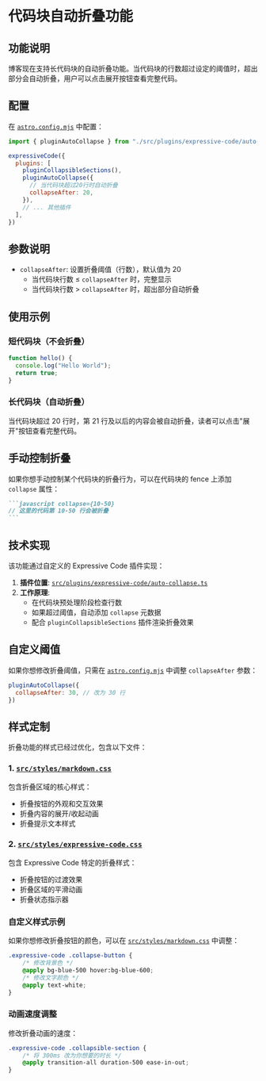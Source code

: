 # 代码块自动折叠功能

## 功能说明

博客现在支持长代码块的自动折叠功能。当代码块的行数超过设定的阈值时，超出部分会自动折叠，用户可以点击展开按钮查看完整代码。

## 配置

在 [`astro.config.mjs`](../astro.config.mjs) 中配置：

```javascript
import { pluginAutoCollapse } from "./src/plugins/expressive-code/auto-collapse.ts";

expressiveCode({
  plugins: [
    pluginCollapsibleSections(),
    pluginAutoCollapse({
      // 当代码块超过20行时自动折叠
      collapseAfter: 20,
    }),
    // ... 其他插件
  ],
})
```

## 参数说明

- `collapseAfter`: 设置折叠阈值（行数），默认值为 20
  - 当代码块行数 ≤ `collapseAfter` 时，完整显示
  - 当代码块行数 > `collapseAfter` 时，超出部分自动折叠

## 使用示例

### 短代码块（不会折叠）

```javascript
function hello() {
  console.log("Hello World");
  return true;
}
```

### 长代码块（自动折叠）

当代码块超过 20 行时，第 21 行及以后的内容会被自动折叠，读者可以点击"展开"按钮查看完整代码。

## 手动控制折叠

如果你想手动控制某个代码块的折叠行为，可以在代码块的 fence 上添加 `collapse` 属性：

````markdown
```javascript collapse={10-50}
// 这里的代码第 10-50 行会被折叠
```
````

## 技术实现

该功能通过自定义的 Expressive Code 插件实现：

1. **插件位置**: [`src/plugins/expressive-code/auto-collapse.ts`](../src/plugins/expressive-code/auto-collapse.ts)
2. **工作原理**: 
   - 在代码块预处理阶段检查行数
   - 如果超过阈值，自动添加 `collapse` 元数据
   - 配合 `pluginCollapsibleSections` 插件渲染折叠效果

## 自定义阈值

如果你想修改折叠阈值，只需在 [`astro.config.mjs`](../astro.config.mjs) 中调整 `collapseAfter` 参数：

```javascript
pluginAutoCollapse({
  collapseAfter: 30, // 改为 30 行
})
```

## 样式定制

折叠功能的样式已经过优化，包含以下文件：

### 1. [`src/styles/markdown.css`](../src/styles/markdown.css)
包含折叠区域的核心样式：
- 折叠按钮的外观和交互效果
- 折叠内容的展开/收起动画
- 折叠提示文本样式

### 2. [`src/styles/expressive-code.css`](../src/styles/expressive-code.css)
包含 Expressive Code 特定的折叠样式：
- 折叠按钮的过渡效果
- 折叠区域的平滑动画
- 折叠状态指示器

### 自定义样式示例

如果你想修改折叠按钮的颜色，可以在 [`src/styles/markdown.css`](../src/styles/markdown.css) 中调整：

```css
.expressive-code .collapse-button {
    /* 修改背景色 */
    @apply bg-blue-500 hover:bg-blue-600;
    /* 修改文字颜色 */
    @apply text-white;
}
```

### 动画速度调整

修改折叠动画的速度：

```css
.expressive-code .collapsible-section {
    /* 将 300ms 改为你想要的时长 */
    @apply transition-all duration-500 ease-in-out;
}
```